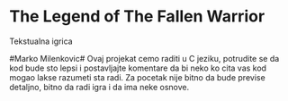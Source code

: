 # The Legend of The Fallen Warrior
Tekstualna igrica

#Marko Milenkovic# 
Ovaj projekat cemo raditi u C jeziku, potrudite se da kod bude sto lepsi
i postavljajte komentare da bi neko ko cita vas kod mogao lakse razumeti sta radi.
Za pocetak nije bitno da bude previse detaljno, bitno da radi igra i da ima neke osnove.
